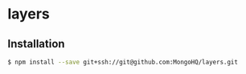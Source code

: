 # layers

## Installation

```sh
$ npm install --save git+ssh://git@github.com:MongoHQ/layers.git
```